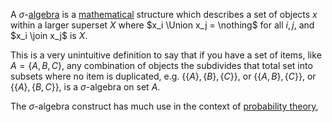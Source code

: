 A $\sigma$-[algebra](./algebra.md) is a [mathematical](./mathematics.md) structure which describes a set of objects $x$ within a larger superset $X$ where $x_i \Union x_j = \nothing$ for all $i,j$, and $x_i \join x_j$  is $X$. 

This is a very unintuitive definition to say that if you have a set of items, like 
$A = \{A, B, C \}$, any combination of objects the subdivides that total set into subsets where no item is duplicated, e.g. $\{ \{A\}, \{B\}, \{C\} \}$, or $\{\{A,B\}, \{C\}\}$, or $\{\{A\}, \{B, C\}\}$, is a $\sigma$-algebra on set $A$.

The $\sigma$-algebra construct has much use in the context of [probability theory](./probability.md), 